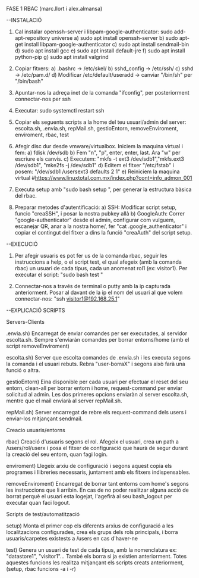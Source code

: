 FASE 1 RBAC (marc.llort i alex.almansa)


--INSTALACIÓ

1. Cal instalar openssh-server i libpam-google-authenticator: 
    sudo add-apt-repository universe
    a) sudo apt install openssh-server
    b) sudo apt-get install libpam-google-authenticator
    c) sudo apt install sendmail-bin
    d) sudo apt install gcc
    e) sudo apt install default-jre
    f) sudo apt install python-pip
    g) sudo apt install valgrind

2. Copiar fitxers:
    a) .bashrc -> /etc/skel/
    b) sshd_config -> /etc/ssh/
    c) sshd -> /etc/pam.d/
    d) Modificar /etc/default/useradd -> canviar "/bin/sh" per "/bin/bash"

3. Apuntar-nos la adreça inet de la comanda "ifconfig", per posteriorment connectar-nos per ssh

4. Executar: sudo systemctl restart ssh

5. Copiar els seguents scripts a la home del teu usuari/admin del server:
    escolta.sh, .envia.sh, repMail.sh, gestioEntorn, removeEnviroment, enviroment, rbac, test

6. Afegir disc dur desde vmware/virtualbox. Iniciem la maquina virtual i fem:
    a) fdisk /dev/sdb
    b) Fem "n", "p", enter, enter, last. Ara "w" per escriure els canvis.
    c) Executem: "mkfs -t ext3 /dev/sdb1","mkfs.ext3  /dev/sdb1", "mke2fs -j /dev/sdb1"
    d) Editem el fitxer "/etc/fstab" i posem: "/dev/sdb1 /usersext3 defaults 2 1"
    e) Reiniciem la maquina virtual
    #https://www.linuxtotal.com.mx/index.php?cont=info_admon_001

7. Executa setup amb "sudo bash setup <nomUsuari>", per generar la estructura bàsica del rbac.

8. Preparar metodes d'autentificació:
    a) SSH: Modificar script setup, funcio "creaSSH", i posar la nostra pubkey allà
    b) GoogleAuth: Correr "google-authenticator" desde el admin, configurar com vulguem, escanejar QR, anar a la nostra home/, fer "cat .google_authenticator" i copiar el contingut del fitxer a dins la funció "creaAuth" del script setup.



--EXECUCIÓ

1. Per afegir usuaris es pot fer us de la comanda rbac, seguir les instruccions a help, o el script test, el qual afegeix (amb la comanda rbac) un usuari de cada tipus, cada un anomenat rol1 (ex: visitor1).
Per executar el script: "sudo bash test <nomUsuari>"

2. Connectar-nos a través de terminal o putty amb la ip capturada anteriorment. Posar al davant de la ip el nom del usuari al que volem connectar-nos: "ssh visitor1@192.168.25.1"



--EXPLICACIÓ SCRIPTS

Servers-Clients

.envia.sh)
    Encarregat de enviar comandes per ser executades, al servidor escolta.sh. Sempre s'enviaràn comandes per borrar entorns/home (amb el script removeEnviroment)

escolta.sh)
    Server que escolta comandes de .envia.sh i les executa segons la comanda i el usuari rebuts. Rebra "user-borraX" i segons això farà una funció o altra.

gestioEntorn)
    Eina disponible per cada usuari per efectuar el reset del seu entorn, clean-all per borrar entorn i home, request-command per enviar solicitud al admin. Les dos primeres opcions enviaràn al server escolta.sh, mentre que el mail enviarà al server repMail.sh.

repMail.sh)
    Server encarregat de rebre els request-command dels users i enviar-los mitjançant sendmail.


Creacio usuaris/entorns

rbac)
    Creació d'usuaris segons el rol. Afegeix el usuari, crea un path a /users/rol/userx i posa el fitxer de configuració que haurà de segur durant la creació del seu entorn, quan fagi login.

enviroment)
    Llegeix arxiu de configuració i segons aquest copia els programes i llibreries necessaris, juntament amb els fitxers indispensables.

removeEnviroment)
    Encarregat de borrar tant entorns com home's segons les instruccions que li arribin. En cas de no poder realitzar alguna acció de borrat perquè el usuari esta logejat, l'agefirà al seu bash_logout per executar quan faci logout.


Scripts de test/automatització

setup)
    Monta el primer cop els diferents arxius de configuració a les localitzacions configurades, crea els grups dels rols principals, i borra usuaris/carpetes existests a /users en cas d'haver-ne

test)
    Genera un usuari de test de cada tipus, amb la nomenclatura ex: "datastore1", "visitor1"... També els borra si ja existien anteriorment. Totes aquestes funcions les realitza mitjançant els scripts creats anteriorment, (setup, rbac funcions -a i -r)